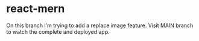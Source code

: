 # react-mern

On this branch i'm trying to add a replace image feature. Visit MAIN branch to watch the complete and deployed app.
